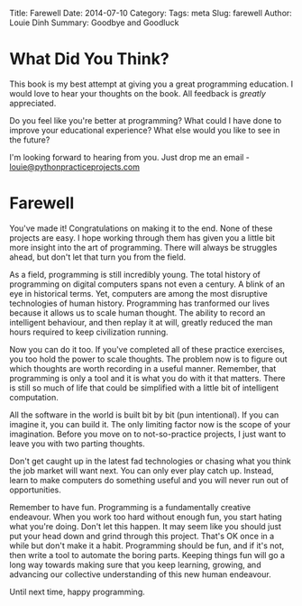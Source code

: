 Title: Farewell
Date: 2014-07-10
Category: 
Tags: meta
Slug: farewell
Author: Louie Dinh
Summary: Goodbye and Goodluck

What Did You Think?
====================

This book is my best attempt at giving you a great programming education. I would love to hear your thoughts on the book. All feedback is _greatly_ appreciated.

Do you feel like you're better at programming? What could I have done to improve your educational experience? What else would you like to see in the future?

I'm looking forward to hearing from you. Just drop me an email - louie@pythonpracticeprojects.com

Farewell
========

You've made it! Congratulations on making it to the end. None of these projects are easy. I hope working through them has given you a little bit more insight into the art of programming.
There will always be struggles ahead, but don't let that turn you from the field.

As a field, programming is still incredibly young. The total history of programming on digital computers spans not even a century. A blink of an eye in historical terms. Yet,
computers are among the most disruptive technologies of human history. Programming has tranformed our lives because it allows us to scale human thought. The ability to record
an intelligent behaviour, and then replay it at will, greatly reduced the man hours required to keep civilization running.

Now you can do it too. If you've completed all of these practice exercises, you too hold the power to scale thoughts. The problem now is to figure out which thoughts are worth
recording in a useful manner. Remember, that programming is only a tool and it is what you do with it that matters. There is still so much of life that could be simplified
with a little bit of intelligent computation. 

All the software in the world is built bit by bit (pun intentional). If you can imagine it, you can build it. The only limiting factor now is the scope of your imagination. Before you
move on to not-so-practice projects, I just want to leave you with two parting thoughts.

Don't get caught up in the latest fad technologies or chasing what you think the job market will want next. You can only ever play catch up. Instead, learn to make computers do something
useful and you will never run out of opportunities. 

Remember to have fun. Programming is a fundamentally creative endeavour. When you work too hard without enough fun, you start hating what you're doing. Don't let this happen. It may seem like you should just
put your head down and grind through this project. That's OK once in a while but don't make it a habit. Programming should be fun, and if it's not, then write a tool to automate the boring parts.
Keeping things fun will go a long way towards making sure that you keep learning, growing, and advancing our collective understanding of this new human endeavour.

Until next time, happy programming.
